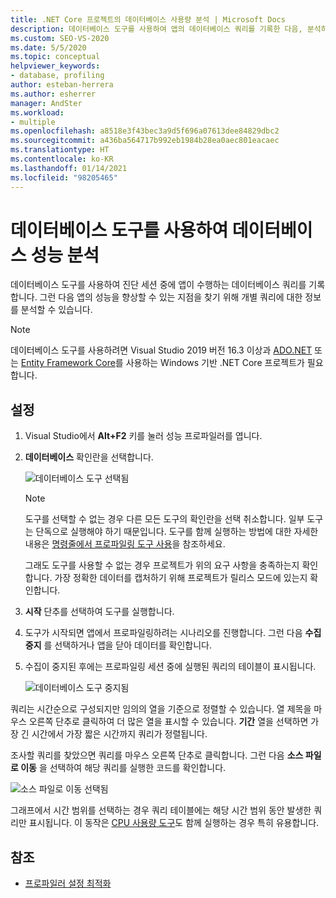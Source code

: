 ```yaml
---
title: .NET Core 프로젝트의 데이터베이스 사용량 분석 | Microsoft Docs
description: 데이터베이스 도구를 사용하여 앱의 데이터베이스 쿼리를 기록한 다음, 분석하여 성능을 개선하는 방법을 찾습니다.
ms.custom: SEO-VS-2020
ms.date: 5/5/2020
ms.topic: conceptual
helpviewer_keywords:
- database, profiling
author: esteban-herrera
ms.author: esherrer
manager: AndSter
ms.workload:
- multiple
ms.openlocfilehash: a8518e3f43bec3a9d5f696a07613dee84829dbc2
ms.sourcegitcommit: a436ba564717b992eb1984b28ea0aec801eacaec
ms.translationtype: HT
ms.contentlocale: ko-KR
ms.lasthandoff: 01/14/2021
ms.locfileid: "98205465"
---
```

# <a name="analyze-database-performance-using-the-database-tool"></a>데이터베이스 도구를 사용하여 데이터베이스 성능 분석

데이터베이스 도구를 사용하여 진단 세션 중에 앱이 수행하는 데이터베이스 쿼리를 기록합니다. 그런 다음 앱의 성능을 향상할 수 있는 지점을 찾기 위해 개별 쿼리에 대한 정보를 분석할 수 있습니다.

> [!NOTE]
> 데이터베이스 도구를 사용하려면 Visual Studio 2019 버전 16.3 이상과 [ADO.NET]( https://docs.microsoft.com/dotnet/framework/data/adonet/ado-net-overview) 또는 [Entity Framework Core](/ef/core/)를 사용하는 Windows 기반 .NET Core 프로젝트가 필요합니다.

## <a name="setup"></a>설정

1. Visual Studio에서 **Alt+F2** 키를 눌러 성능 프로파일러를 엽니다.

1. **데이터베이스** 확인란을 선택합니다.

   ![데이터베이스 도구 선택됨](./media/db-launch.png "데이터베이스 도구 선택됨")

   > [!NOTE]
   > 도구를 선택할 수 없는 경우 다른 모든 도구의 확인란을 선택 취소합니다. 일부 도구는 단독으로 실행해야 하기 때문입니다. 도구를 함께 실행하는 방법에 대한 자세한 내용은 [명령줄에서 프로파일링 도구 사용](../profiling/using-the-profiling-tools-from-the-command-line.md)을 참조하세요.
   >
   > 그래도 도구를 사용할 수 없는 경우 프로젝트가 위의 요구 사항을 충족하는지 확인합니다. 가장 정확한 데이터를 캡처하기 위해 프로젝트가 릴리스 모드에 있는지 확인합니다.

1. **시작** 단추를 선택하여 도구를 실행합니다.

1. 도구가 시작되면 앱에서 프로파일링하려는 시나리오를 진행합니다. 그런 다음 **수집 중지** 를 선택하거나 앱을 닫아 데이터를 확인합니다.

1. 수집이 중지된 후에는 프로파일링 세션 중에 실행된 쿼리의 테이블이 표시됩니다.

   ![데이터베이스 도구 중지됨](./media/db-after.png "데이터베이스 도구 중지됨")

쿼리는 시간순으로 구성되지만 임의의 열을 기준으로 정렬할 수 있습니다. 열 제목을 마우스 오른쪽 단추로 클릭하여 더 많은 열을 표시할 수 있습니다. **기간** 열을 선택하면 가장 긴 시간에서 가장 짧은 시간까지 쿼리가 정렬됩니다.

조사할 쿼리를 찾았으면 쿼리를 마우스 오른쪽 단추로 클릭합니다. 그런 다음 **소스 파일로 이동** 을 선택하여 해당 쿼리를 실행한 코드를 확인합니다.

![소스 파일로 이동 선택됨](./media/db-gotosource.png "소스 파일로 이동 선택됨")

그래프에서 시간 범위를 선택하는 경우 쿼리 테이블에는 해당 시간 범위 동안 발생한 쿼리만 표시됩니다. 이 동작은 [CPU 사용량 도구](./cpu-usage.md?view=vs-2019&preserve-view=true)도 함께 실행하는 경우 특히 유용합니다.

## <a name="see-also"></a>참조

- [프로파일러 설정 최적화](../profiling/optimize-profiler-settings.md)